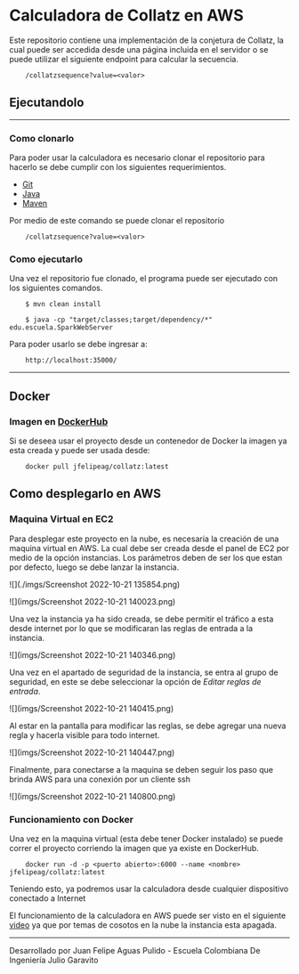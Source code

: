 # Calculadora de Collatz en AWS

Este repositorio contiene una implementación de la conjetura de Collatz,
la cual puede ser accedida desde una página incluida en el servidor o se 
puede utilizar el siguiente endpoint para calcular la secuencia.

````url
    /collatzsequence?value=<valor>
````

## Ejecutandolo

---

### Como clonarlo
Para poder usar la calculadora es necesario clonar el repositorio para hacerlo
se debe cumplir con los siguientes requerimientos.

- [Git](https://git-scm.com/)
- [Java](https://www.java.com/es/)
- [Maven](https://maven.apache.org/download.cgi)

Por medio de este comando se puede clonar el repositorio

````url
    /collatzsequence?value=<valor>
````

### Como ejecutarlo

Una vez el repositorio fue clonado, el programa puede ser ejecutado con
los siguientes comandos.

````
    $ mvn clean install
    
    $ java -cp "target/classes;target/dependency/*" edu.escuela.SparkWebServer
````

Para poder usarlo se debe ingresar a:

````url
    http://localhost:35000/
````

---

## Docker

### Imagen en [DockerHub](https://hub.docker.com/)

Si se deseea usar el proyecto desde un contenedor de Docker la imagen ya esta creada y puede ser usada desde:

````url
    docker pull jfelipeag/collatz:latest
````


## Como desplegarlo en AWS

### Maquina Virtual en EC2

Para desplegar este proyecto en la nube, es necesaria la creación de una maquina virtual en AWS.
La cual debe ser creada desde el panel de EC2 por medio de la opción instancias.
Los parámetros deben de ser los que estan por defecto, luego se debe lanzar la instancia.

![](./imgs/Screenshot 2022-10-21 135854.png)

![](imgs/Screenshot 2022-10-21 140023.png)

Una vez la instancia ya ha sido creada, se debe permitir el tráfico a esta desde internet por lo que se
modificaran las reglas de entrada a la instancia.

![](imgs/Screenshot 2022-10-21 140346.png)

Una vez en el apartado de seguridad de la instancia, se entra al grupo de seguridad, en este se debe seleccionar
la opción de *Editar reglas de entrada*.

![](imgs/Screenshot 2022-10-21 140415.png)


Al estar en la pantalla para modificar las reglas, se debe agregar una nueva regla y
hacerla visible para todo internet.

![](imgs/Screenshot 2022-10-21 140447.png)

Finalmente, para conectarse a la maquina se deben seguir los paso que
brinda AWS para una conexión por un cliente ssh

![](imgs/Screenshot 2022-10-21 140800.png)

### Funcionamiento con Docker

Una vez en la maquina virtual (esta debe tener Docker instalado) se puede correr
el proyecto corriendo la imagen que ya existe en DockerHub.

````docker
    docker run -d -p <puerto abierto>:6000 --name <nombre> jfelipeag/collatz:latest    
````

Teniendo esto, ya podremos usar la calculadora desde cualquier dispositivo conectado a Internet

El funcionamiento de la calculadora en AWS puede ser visto en el siguiente [video](https://youtu.be/SxpogbDV5GY)
ya que por temas de cosotos en la nube la instancia esta apagada.

---

Desarrollado por Juan Felipe Aguas Pulido - Escuela Colombiana De Ingeniería Julio Garavito